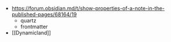 - https://forum.obsidian.md/t/show-properties-of-a-note-in-the-published-pages/68164/19
	- quartz
	- frontmatter
- [[Dynamicland]]